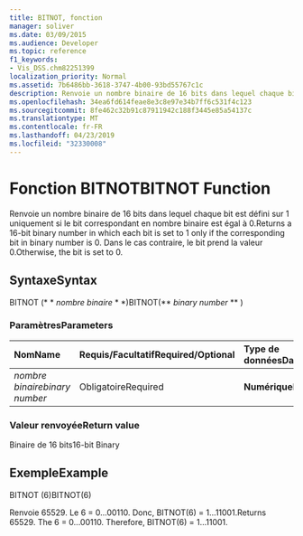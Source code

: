 ```yaml
---
title: BITNOT, fonction
manager: soliver
ms.date: 03/09/2015
ms.audience: Developer
ms.topic: reference
f1_keywords:
- Vis_DSS.chm82251399
localization_priority: Normal
ms.assetid: 7b6486bb-3618-3747-4b00-93bd55767c1c
description: Renvoie un nombre binaire de 16 bits dans lequel chaque bit est défini sur 1 uniquement si le bit correspondant en nombre binaire est égal à 0. Dans le cas contraire, le bit prend la valeur 0.
ms.openlocfilehash: 34ea6fd614feae8e3c8e97e34b7ff6c531f4c123
ms.sourcegitcommit: 8fe462c32b91c87911942c188f3445e85a54137c
ms.translationtype: MT
ms.contentlocale: fr-FR
ms.lasthandoff: 04/23/2019
ms.locfileid: "32330008"
---
```

# <a name="bitnot-function"></a><span data-ttu-id="df8ec-104">Fonction BITNOT</span><span class="sxs-lookup"><span data-stu-id="df8ec-104">BITNOT Function</span></span>

<span data-ttu-id="df8ec-105">Renvoie un nombre binaire de 16 bits dans lequel chaque bit est défini sur 1 uniquement si le bit correspondant en nombre binaire est égal à 0.</span><span class="sxs-lookup"><span data-stu-id="df8ec-105">Returns a 16-bit binary number in which each bit is set to 1 only if the corresponding bit in binary number is 0.</span></span> <span data-ttu-id="df8ec-106">Dans le cas contraire, le bit prend la valeur 0.</span><span class="sxs-lookup"><span data-stu-id="df8ec-106">Otherwise, the bit is set to 0.</span></span>
  
## <a name="syntax"></a><span data-ttu-id="df8ec-107">Syntaxe</span><span class="sxs-lookup"><span data-stu-id="df8ec-107">Syntax</span></span>

<span data-ttu-id="df8ec-108">BITNOT (\* \* *nombre binaire* \* \*)</span><span class="sxs-lookup"><span data-stu-id="df8ec-108">BITNOT(\*\* *binary number* \*\* )</span></span> 
  
### <a name="parameters"></a><span data-ttu-id="df8ec-109">Paramètres</span><span class="sxs-lookup"><span data-stu-id="df8ec-109">Parameters</span></span>

|<span data-ttu-id="df8ec-110">**Nom**</span><span class="sxs-lookup"><span data-stu-id="df8ec-110">**Name**</span></span>|<span data-ttu-id="df8ec-111">**Requis/Facultatif**</span><span class="sxs-lookup"><span data-stu-id="df8ec-111">**Required/Optional**</span></span>|<span data-ttu-id="df8ec-112">**Type de données**</span><span class="sxs-lookup"><span data-stu-id="df8ec-112">**Data Type**</span></span>|<span data-ttu-id="df8ec-113">**Description**</span><span class="sxs-lookup"><span data-stu-id="df8ec-113">**Description**</span></span>|
|:-----|:-----|:-----|:-----|
| <span data-ttu-id="df8ec-114">_nombre binaire_</span><span class="sxs-lookup"><span data-stu-id="df8ec-114">_binary number_</span></span> <br/> |<span data-ttu-id="df8ec-115">Obligatoire</span><span class="sxs-lookup"><span data-stu-id="df8ec-115">Required</span></span>  <br/> |<span data-ttu-id="df8ec-116">**Numérique**</span><span class="sxs-lookup"><span data-stu-id="df8ec-116">**Numeric**</span></span> <br/> |<span data-ttu-id="df8ec-117">Nombre binaire de 16 bits.</span><span class="sxs-lookup"><span data-stu-id="df8ec-117">A 16-bit binary number.</span></span>  <br/> |
   
### <a name="return-value"></a><span data-ttu-id="df8ec-118">Valeur renvoyée</span><span class="sxs-lookup"><span data-stu-id="df8ec-118">Return value</span></span>

<span data-ttu-id="df8ec-119">Binaire de 16 bits</span><span class="sxs-lookup"><span data-stu-id="df8ec-119">16-bit Binary</span></span>
  
## <a name="example"></a><span data-ttu-id="df8ec-120">Exemple</span><span class="sxs-lookup"><span data-stu-id="df8ec-120">Example</span></span>

<span data-ttu-id="df8ec-121">BITNOT (6)</span><span class="sxs-lookup"><span data-stu-id="df8ec-121">BITNOT(6)</span></span>
  
<span data-ttu-id="df8ec-p103">Renvoie 65529. Le 6 = 0...00110. Donc, BITNOT(6) = 1...11001.</span><span class="sxs-lookup"><span data-stu-id="df8ec-p103">Returns 65529. The 6 = 0...00110. Therefore, BITNOT(6) = 1...11001.</span></span>
  

